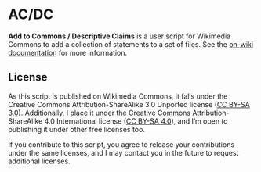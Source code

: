 # AC/DC

**Add to Commons / Descriptive Claims** is a user script for Wikimedia Commons
to add a collection of statements to a set of files.
See the [on-wiki documentation](https://commons.wikimedia.org/wiki/User:Lucas_Werkmeister/ACDC) for more information.

## License

As this script is published on Wikimedia Commons,
it falls under the Creative Commons Attribution-ShareAlike 3.0 Unported license
([CC BY-SA 3.0](https://creativecommons.org/licenses/by-sa/3.0/)).
Additionally, I place it under the Creative Commons Attribution-ShareAlike 4.0 International license
([CC BY-SA 4.0](https://creativecommons.org/licenses/by-sa/4.0/)),
and I’m open to publishing it under other free licenses too.

If you contribute to this script,
you agree to release your contributions under the same licenses,
and I may contact you in the future to request additional licenses.
